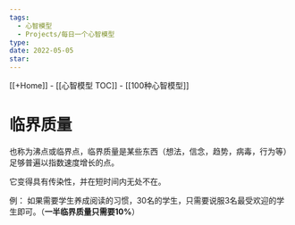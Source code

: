 ```yaml
---
tags:
  - 心智模型
  - Projects/每日一个心智模型
type: 
date: 2022-05-05
star: 
---
```

[[+Home]] - [[心智模型 TOC]] - [[100种心智模型]]


# 临界质量

也称为沸点或临界点，临界质量是某些东西（想法，信念，趋势，病毒，行为等）足够普遍以指数速度增长的点。

它变得具有传染性，并在短时间内无处不在。

例：
如果需要学生养成阅读的习惯，30名的学生，只需要说服3名最受欢迎的学生即可。（**一半临界质量只需要10%**）

